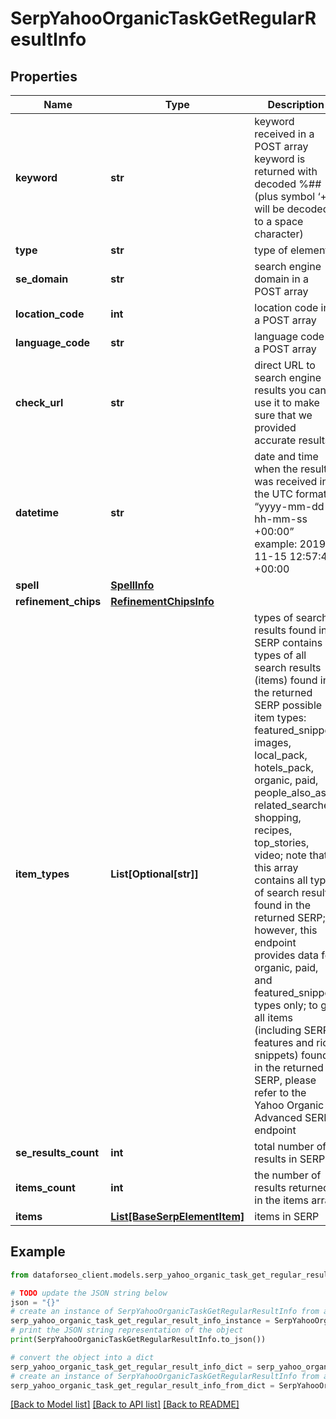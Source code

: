 # SerpYahooOrganicTaskGetRegularResultInfo


## Properties

Name | Type | Description | Notes
------------ | ------------- | ------------- | -------------
**keyword** | **str** | keyword received in a POST array keyword is returned with decoded %## (plus symbol ‘+’ will be decoded to a space character) | [optional] 
**type** | **str** | type of element | [optional] 
**se_domain** | **str** | search engine domain in a POST array | [optional] 
**location_code** | **int** | location code in a POST array | [optional] 
**language_code** | **str** | language code in a POST array | [optional] 
**check_url** | **str** | direct URL to search engine results you can use it to make sure that we provided accurate results | [optional] 
**datetime** | **str** | date and time when the result was received in the UTC format: “yyyy-mm-dd hh-mm-ss +00:00” example: 2019-11-15 12:57:46 +00:00 | [optional] 
**spell** | [**SpellInfo**](SpellInfo.md) |  | [optional] 
**refinement_chips** | [**RefinementChipsInfo**](RefinementChipsInfo.md) |  | [optional] 
**item_types** | **List[Optional[str]]** | types of search results found in SERP contains types of all search results (items) found in the returned SERP possible item types: featured_snippet, images, local_pack, hotels_pack, organic, paid, people_also_ask, related_searches, shopping, recipes, top_stories, video; note that this array contains all types of search results found in the returned SERP; however, this endpoint provides data for organic, paid, and featured_snippet types only; to get all items (including SERP features and rich snippets) found in the returned SERP, please refer to the Yahoo Organiс Advanced SERP endpoint | [optional] 
**se_results_count** | **int** | total number of results in SERP | [optional] 
**items_count** | **int** | the number of results returned in the items array | [optional] 
**items** | [**List[BaseSerpElementItem]**](BaseSerpElementItem.md) | items in SERP | [optional] 

## Example

```python
from dataforseo_client.models.serp_yahoo_organic_task_get_regular_result_info import SerpYahooOrganicTaskGetRegularResultInfo

# TODO update the JSON string below
json = "{}"
# create an instance of SerpYahooOrganicTaskGetRegularResultInfo from a JSON string
serp_yahoo_organic_task_get_regular_result_info_instance = SerpYahooOrganicTaskGetRegularResultInfo.from_json(json)
# print the JSON string representation of the object
print(SerpYahooOrganicTaskGetRegularResultInfo.to_json())

# convert the object into a dict
serp_yahoo_organic_task_get_regular_result_info_dict = serp_yahoo_organic_task_get_regular_result_info_instance.to_dict()
# create an instance of SerpYahooOrganicTaskGetRegularResultInfo from a dict
serp_yahoo_organic_task_get_regular_result_info_from_dict = SerpYahooOrganicTaskGetRegularResultInfo.from_dict(serp_yahoo_organic_task_get_regular_result_info_dict)
```
[[Back to Model list]](../README.md#documentation-for-models) [[Back to API list]](../README.md#documentation-for-api-endpoints) [[Back to README]](../README.md)


